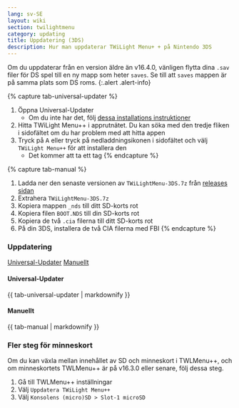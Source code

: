 ```yaml
---
lang: sv-SE
layout: wiki
section: twilightmenu
category: updating
title: Uppdatering (3DS)
description: Hur man uppdaterar TWiLight Menu+ + på Nintendo 3DS
---
```


Om du uppdaterar från en version äldre än v16.4.0, vänligen flytta dina `.sav` filer för DS spel till en ny mapp som heter `saves`. Se till att `saves` mappen är på samma plats som DS roms.
{:.alert .alert-info}

{% capture tab-universal-updater %}
1. Öppna Universal-Updater
   - Om du inte har det, följ [dessa installations instruktioner](installing-3ds)
1. Hitta TWiLight Menu++ i apprutnätet. Du kan söka med den tredje fliken i sidofältet om du har problem med att hitta appen
1. Tryck på <kbd class="face">A</kbd> eller tryck på nedladdningsikonen i sidofältet och välj `TWiLight Menu++` för att installera den
   - Det kommer att ta ett tag
{% endcapture %}

{% capture tab-manual %}
1. Ladda ner den senaste versionen av `TWiLightMenu-3DS.7z` från [releases sidan](https://github.com/DS-Homebrew/TWiLightMenu/releases)
1. Extrahera `TWiLightMenu-3DS.7z`
1. Kopiera mappen `_nds` till ditt SD-korts rot
1. Kopiera filen `BOOT.NDS` till din SD-korts rot
1. Kopiera de två `.cia` filerna till ditt SD-korts rot
1. På din 3DS, installera de två CIA filerna med FBI
{% endcapture %}

### Uppdatering

<div class="tab-container">
   <div class="pb-3">
      <a class="tab-link btn btn-outline-secondary tab-default" href="#tab-universal-updater" onclick="openTab(event, event.currentTarget)" data-tab-name="universal-updater">Universal-Updater</a>      <a class="tab-link btn btn-outline-secondary" href="#tab-manual" onclick="openTab(event, event.currentTarget)" data-tab-name="manual">Manuellt</a>
   </div>
   <div id="tab-universal-updater">
      <noscript><h4>Universal-Updater</h4></noscript>
      {{ tab-universal-updater | markdownify }}
   </div>
   <div id="tab-manual">
      <noscript><h4>Manuellt</h4></noscript>
      {{ tab-manual | markdownify }}
   </div>
</div>

### Fler steg för minneskort

Om du kan växla mellan innehållet av SD och minneskort i TWLMenu++, och om minneskortets TWLMenu++ är på v16.3.0 eller senare, följ dessa steg.

1. Gå till TWLMenu++ inställningar
1. Välj `Uppdatera TWiLight Menu++`
1. Välj `Konsolens (micro)SD > Slot-1 microSD`
